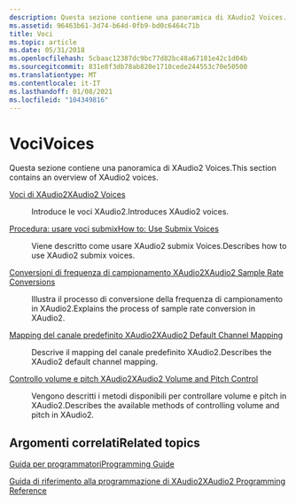 ```yaml
---
description: Questa sezione contiene una panoramica di XAudio2 Voices.
ms.assetid: 96463b61-3d74-b64d-0fb9-bd0c6464c71b
title: Voci
ms.topic: article
ms.date: 05/31/2018
ms.openlocfilehash: 5cbaac12387dc9bc77d82bc48a67181e42c1d04b
ms.sourcegitcommit: 831e8f3db78ab820e1710cede244553c70e50500
ms.translationtype: MT
ms.contentlocale: it-IT
ms.lasthandoff: 01/08/2021
ms.locfileid: "104349816"
---
```

# <a name="voices"></a><span data-ttu-id="e559e-103">Voci</span><span class="sxs-lookup"><span data-stu-id="e559e-103">Voices</span></span>

<span data-ttu-id="e559e-104">Questa sezione contiene una panoramica di XAudio2 Voices.</span><span class="sxs-lookup"><span data-stu-id="e559e-104">This section contains an overview of XAudio2 voices.</span></span>

<dl> <dt>

<span data-ttu-id="e559e-105"><span id="XAudio2_Voices"></span><span id="xaudio2_voices"></span><span id="XAUDIO2_VOICES"></span>[Voci di XAudio2](xaudio2-voices.md)</span><span class="sxs-lookup"><span data-stu-id="e559e-105"><span id="XAudio2_Voices"></span><span id="xaudio2_voices"></span><span id="XAUDIO2_VOICES"></span>[XAudio2 Voices](xaudio2-voices.md)</span></span>
</dt> <dd>

<span data-ttu-id="e559e-106">Introduce le voci XAudio2.</span><span class="sxs-lookup"><span data-stu-id="e559e-106">Introduces XAudio2 voices.</span></span>

</dd> <dt>

<span data-ttu-id="e559e-107"><span id="How_to__Use_Submix_Voices"></span><span id="how_to__use_submix_voices"></span><span id="HOW_TO__USE_SUBMIX_VOICES"></span>[Procedura: usare voci submix](how-to--use-submix-voices.md)</span><span class="sxs-lookup"><span data-stu-id="e559e-107"><span id="How_to__Use_Submix_Voices"></span><span id="how_to__use_submix_voices"></span><span id="HOW_TO__USE_SUBMIX_VOICES"></span>[How to: Use Submix Voices](how-to--use-submix-voices.md)</span></span>
</dt> <dd>

<span data-ttu-id="e559e-108">Viene descritto come usare XAudio2 submix Voices.</span><span class="sxs-lookup"><span data-stu-id="e559e-108">Describes how to use XAudio2 submix voices.</span></span>

</dd> <dt>

<span data-ttu-id="e559e-109"><span id="XAudio2_Sample_Rate_Conversions"></span><span id="xaudio2_sample_rate_conversions"></span><span id="XAUDIO2_SAMPLE_RATE_CONVERSIONS"></span>[Conversioni di frequenza di campionamento XAudio2](xaudio2-sample-rate-conversions.md)</span><span class="sxs-lookup"><span data-stu-id="e559e-109"><span id="XAudio2_Sample_Rate_Conversions"></span><span id="xaudio2_sample_rate_conversions"></span><span id="XAUDIO2_SAMPLE_RATE_CONVERSIONS"></span>[XAudio2 Sample Rate Conversions](xaudio2-sample-rate-conversions.md)</span></span>
</dt> <dd>

<span data-ttu-id="e559e-110">Illustra il processo di conversione della frequenza di campionamento in XAudio2.</span><span class="sxs-lookup"><span data-stu-id="e559e-110">Explains the process of sample rate conversion in XAudio2.</span></span>

</dd> <dt>

<span data-ttu-id="e559e-111"><span id="XAudio2_Default_Channel_Mapping"></span><span id="xaudio2_default_channel_mapping"></span><span id="XAUDIO2_DEFAULT_CHANNEL_MAPPING"></span>[Mapping del canale predefinito XAudio2](xaudio2-default-channel-mapping.md)</span><span class="sxs-lookup"><span data-stu-id="e559e-111"><span id="XAudio2_Default_Channel_Mapping"></span><span id="xaudio2_default_channel_mapping"></span><span id="XAUDIO2_DEFAULT_CHANNEL_MAPPING"></span>[XAudio2 Default Channel Mapping](xaudio2-default-channel-mapping.md)</span></span>
</dt> <dd>

<span data-ttu-id="e559e-112">Descrive il mapping del canale predefinito XAudio2.</span><span class="sxs-lookup"><span data-stu-id="e559e-112">Describes the XAudio2 default channel mapping.</span></span>

</dd> <dt>

<span data-ttu-id="e559e-113"><span id="XAudio2_Volume_and_Pitch_Control"></span><span id="xaudio2_volume_and_pitch_control"></span><span id="XAUDIO2_VOLUME_AND_PITCH_CONTROL"></span>[Controllo volume e pitch XAudio2](xaudio2-volume-and-pitch-control.md)</span><span class="sxs-lookup"><span data-stu-id="e559e-113"><span id="XAudio2_Volume_and_Pitch_Control"></span><span id="xaudio2_volume_and_pitch_control"></span><span id="XAUDIO2_VOLUME_AND_PITCH_CONTROL"></span>[XAudio2 Volume and Pitch Control](xaudio2-volume-and-pitch-control.md)</span></span>
</dt> <dd>

<span data-ttu-id="e559e-114">Vengono descritti i metodi disponibili per controllare volume e pitch in XAudio2.</span><span class="sxs-lookup"><span data-stu-id="e559e-114">Describes the available methods of controlling volume and pitch in XAudio2.</span></span>

</dd> </dl>

## <a name="related-topics"></a><span data-ttu-id="e559e-115">Argomenti correlati</span><span class="sxs-lookup"><span data-stu-id="e559e-115">Related topics</span></span>

<dl> <dt>

[<span data-ttu-id="e559e-116">Guida per programmatori</span><span class="sxs-lookup"><span data-stu-id="e559e-116">Programming Guide</span></span>](programming-guide.md)
</dt> <dt>

[<span data-ttu-id="e559e-117">Guida di riferimento alla programmazione di XAudio2</span><span class="sxs-lookup"><span data-stu-id="e559e-117">XAudio2 Programming Reference</span></span>](programming-reference.md)
</dt> </dl>

 

 



